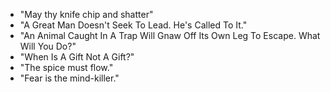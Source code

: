 - "May thy knife chip and shatter"
- "A Great Man Doesn't Seek To Lead. He's Called To It."
- "An Animal Caught In A Trap Will Gnaw Off Its Own Leg To Escape. What Will You
  Do?"
- "When Is A Gift Not A Gift?"
- "The spice must flow."
- "Fear is the mind-killer."
